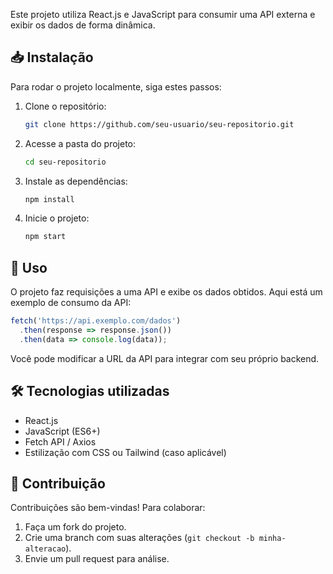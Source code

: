 Este projeto utiliza React.js e JavaScript para consumir uma API externa e exibir os dados de forma dinâmica.

## 📥 Instalação
Para rodar o projeto localmente, siga estes passos:

1. Clone o repositório:
   ```bash
   git clone https://github.com/seu-usuario/seu-repositorio.git
   ```
2. Acesse a pasta do projeto:
   ```bash
   cd seu-repositorio
   ```
3. Instale as dependências:
   ```bash
   npm install
   ```
4. Inicie o projeto:
   ```bash
   npm start
   ```

## 📌 Uso
O projeto faz requisições a uma API e exibe os dados obtidos. Aqui está um exemplo de consumo da API:

```js
fetch('https://api.exemplo.com/dados')
  .then(response => response.json())
  .then(data => console.log(data));
```

Você pode modificar a URL da API para integrar com seu próprio backend.

## 🛠️ Tecnologias utilizadas
- React.js
- JavaScript (ES6+)
- Fetch API / Axios
- Estilização com CSS ou Tailwind (caso aplicável)

## 🤝 Contribuição
Contribuições são bem-vindas! Para colaborar:
1. Faça um fork do projeto.
2. Crie uma branch com suas alterações (`git checkout -b minha-alteracao`).
3. Envie um pull request para análise.
